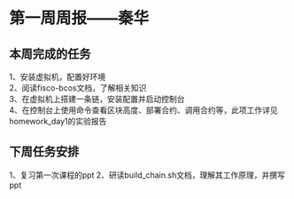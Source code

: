 # 第一周周报——秦华 #
## 本周完成的任务 ##
1、安装虚拟机，配置好环境  
2、阅读fisco-bcos文档，了解相关知识  
3、在虚拟机上搭建一条链，安装配置并启动控制台  
4、在控制台上使用命令查看区块高度、部署合约、调用合约等，此项工作详见homework_day1的实验报告  
## 下周任务安排 ##
1、复习第一次课程的ppt
2、研读build_chain.sh文档，理解其工作原理，并撰写ppt